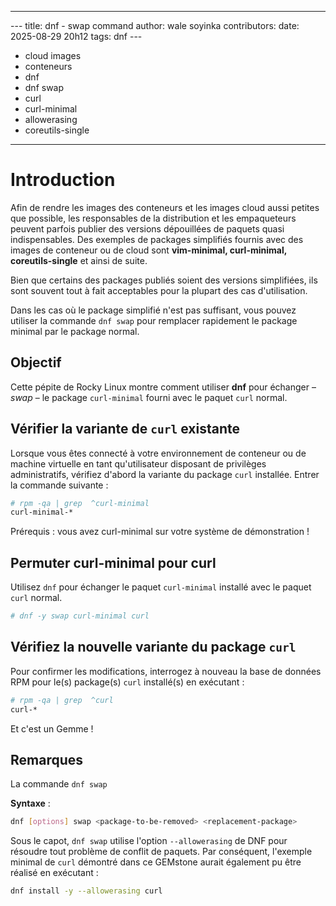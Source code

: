 - - -
--- title: dnf - swap command author: wale soyinka contributors: date: 2025-08-29 20h12 tags: dnf ---
  - cloud images
  - conteneurs
  - dnf
  - dnf swap
  - curl
  - curl-minimal
  - allowerasing
  - coreutils-single
- - -


# Introduction

Afin de rendre les images des conteneurs et les images cloud aussi petites que possible, les responsables de la distribution et les empaqueteurs peuvent parfois publier des versions dépouillées de paquets quasi indispensables. Des exemples de packages simplifiés fournis avec des images de conteneur ou de cloud sont **vim-minimal, curl-minimal, coreutils-single** et ainsi de suite.

Bien que certains des packages publiés soient des versions simplifiées, ils sont souvent tout à fait acceptables pour la plupart des cas d'utilisation.

Dans les cas où le package simplifié n'est pas suffisant, vous pouvez utiliser la commande `dnf swap` pour remplacer rapidement le package minimal par le package normal.

## Objectif

Cette pépite de Rocky Linux montre comment utiliser **dnf** pour échanger – _swap_ – le package `curl-minimal` fourni avec le paquet `curl` normal.

## Vérifier la variante de `curl` existante

Lorsque vous êtes connecté à votre environnement de conteneur ou de machine virtuelle en tant qu'utilisateur disposant de privilèges administratifs, vérifiez d'abord la variante du package `curl` installée. Entrer la commande suivante :

```bash
# rpm -qa | grep  ^curl-minimal
curl-minimal-*
```

Prérequis : vous avez curl-minimal sur votre système de démonstration !

## Permuter curl-minimal pour curl

Utilisez `dnf` pour échanger le paquet `curl-minimal` installé avec le paquet `curl` normal.

```bash
# dnf -y swap curl-minimal curl

```

## Vérifiez la nouvelle variante du package `curl`

Pour confirmer les modifications, interrogez à nouveau la base de données RPM pour le(s) package(s) `curl` installé(s) en exécutant :

```bash
# rpm -qa | grep  ^curl
curl-*
```

Et c'est un Gemme !

## Remarques

La commande `dnf swap`

**Syntaxe** :

```bash
dnf [options] swap <package-to-be-removed> <replacement-package>
```

Sous le capot, `dnf swap` utilise l'option `--allowerasing` de DNF pour résoudre tout problème de conflit de paquets. Par conséquent, l'exemple minimal de `curl` démontré dans ce GEMstone aurait également pu être réalisé en exécutant :

```bash
dnf install -y --allowerasing curl
```
